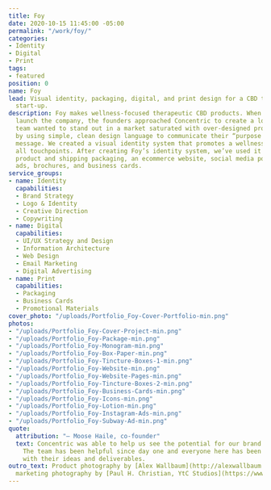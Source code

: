 ```yaml
---
title: Foy
date: 2020-10-15 11:45:00 -05:00
permalink: "/work/foy/"
categories:
- Identity
- Digital
- Print
tags:
- featured
position: 0
name: Foy
lead: Visual identity, packaging, digital, and print design for a CBD therapeutics
  start-up.
description: Foy makes wellness-focused therapeutic CBD products. When preparing to
  launch the company, the founders approached Concentric to create a logo. The Foy
  team wanted to stand out in a market saturated with over-designed product packaging
  by using simple, clean design language to communicate their “purpose through wellness”
  message. We created a visual identity system that promotes a wellness mindset across
  all touchpoints. After creating Foy’s identity system, we’ve used it to create all
  product and shipping packaging, an ecommerce website, social media posts, display
  ads, brochures, and business cards.
service_groups:
- name: Identity
  capabilities:
  - Brand Strategy
  - Logo & Identity
  - Creative Direction
  - Copywriting
- name: Digital
  capabilities:
  - UI/UX Strategy and Design
  - Information Architecture
  - Web Design
  - Email Marketing
  - Digital Advertising
- name: Print
  capabilities:
  - Packaging
  - Business Cards
  - Promotional Materials
cover_photo: "/uploads/Portfolio_Foy-Cover-Portfolio-min.png"
photos:
- "/uploads/Portfolio_Foy-Cover-Project-min.png"
- "/uploads/Portfolio_Foy-Package-min.png"
- "/uploads/Portfolio_Foy-Monogram-min.png"
- "/uploads/Portfolio_Foy-Box-Paper-min.png"
- "/uploads/Portfolio_Foy-Tincture-Boxes-1-min.png"
- "/uploads/Portfolio_Foy-Website-min.png"
- "/uploads/Portfolio_Foy-Website-Pages-min.png"
- "/uploads/Portfolio_Foy-Tincture-Boxes-2-min.png"
- "/uploads/Portfolio_Foy-Business-Cards-min.png"
- "/uploads/Portfolio_Foy-Icons-min.png"
- "/uploads/Portfolio_Foy-Lotion-min.png"
- "/uploads/Portfolio_Foy-Instagram-Ads-min.png"
- "/uploads/Portfolio_Foy-Subway-Ad-min.png"
quote:
  attribution: "– Moose Haile, co-founder"
  text: Concentric was able to help us see the potential for our brand in a new way.
    The team has been helpful since day one and everyone here has been very happy
    with their ideas and deliverables.
outro_text: Product photography by [Alex Wallbaum](http://alexwallbaum.com). Product
  marketing photography by [Paul H. Christian, YtC Studios](https://www.ytcstudios.com/).
---
```


